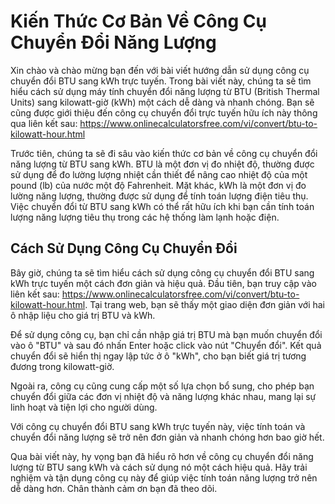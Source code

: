 Kiến Thức Cơ Bản Về Công Cụ Chuyển Đổi Năng Lượng
=================================================

Xin chào và chào mừng bạn đến với bài viết hướng dẫn sử dụng công cụ chuyển đổi BTU sang kWh trực tuyến. Trong bài viết này, chúng ta sẽ tìm hiểu cách sử dụng máy tính chuyển đổi năng lượng từ BTU (British Thermal Units) sang kilowatt-giờ (kWh) một cách dễ dàng và nhanh chóng. Bạn sẽ cũng được giới thiệu đến công cụ chuyển đổi trực tuyến hữu ích này thông qua liên kết sau: <https://www.onlinecalculatorsfree.com/vi/convert/btu-to-kilowatt-hour.html>

Trước tiên, chúng ta sẽ đi sâu vào kiến thức cơ bản về công cụ chuyển đổi năng lượng từ BTU sang kWh. BTU là một đơn vị đo nhiệt độ, thường được sử dụng để đo lường lượng nhiệt cần thiết để nâng cao nhiệt độ của một pound (lb) của nước một độ Fahrenheit. Mặt khác, kWh là một đơn vị đo lường năng lượng, thường được sử dụng để tính toán lượng điện tiêu thụ. Việc chuyển đổi từ BTU sang kWh có thể rất hữu ích khi bạn cần tính toán lượng năng lượng tiêu thụ trong các hệ thống làm lạnh hoặc điện.

 Cách Sử Dụng Công Cụ Chuyển Đổi 
---------------------------------

Bây giờ, chúng ta sẽ tìm hiểu cách sử dụng công cụ chuyển đổi BTU sang kWh trực tuyến một cách đơn giản và hiệu quả. Đầu tiên, bạn truy cập vào liên kết sau: <https://www.onlinecalculatorsfree.com/vi/convert/btu-to-kilowatt-hour.html>. Tại trang web, bạn sẽ thấy một giao diện đơn giản với hai ô nhập liệu cho giá trị BTU và kWh.

Để sử dụng công cụ, bạn chỉ cần nhập giá trị BTU mà bạn muốn chuyển đổi vào ô "BTU" và sau đó nhấn Enter hoặc click vào nút "Chuyển đổi". Kết quả chuyển đổi sẽ hiển thị ngay lập tức ở ô "kWh", cho bạn biết giá trị tương đương trong kilowatt-giờ.

Ngoài ra, công cụ cũng cung cấp một số lựa chọn bổ sung, cho phép bạn chuyển đổi giữa các đơn vị nhiệt độ và năng lượng khác nhau, mang lại sự linh hoạt và tiện lợi cho người dùng.

Với công cụ chuyển đổi BTU sang kWh trực tuyến này, việc tính toán và chuyển đổi năng lượng sẽ trở nên đơn giản và nhanh chóng hơn bao giờ hết.

Qua bài viết này, hy vọng bạn đã hiểu rõ hơn về công cụ chuyển đổi năng lượng từ BTU sang kWh và cách sử dụng nó một cách hiệu quả. Hãy trải nghiệm và tận dụng công cụ này để giúp việc tính toán năng lượng trở nên dễ dàng hơn. Chân thành cảm ơn bạn đã theo dõi.